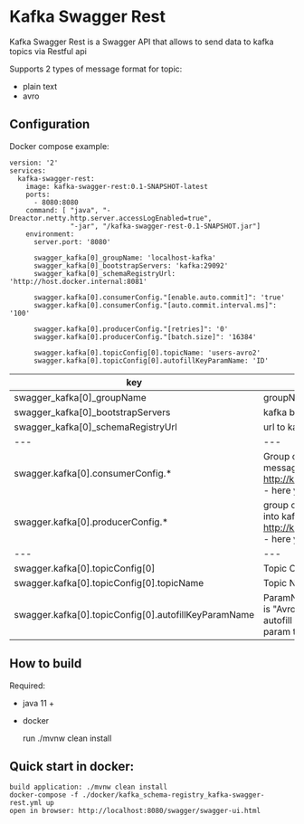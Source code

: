 # Kafka Swagger Rest
Kafka Swagger Rest is a Swagger API that allows to send data to kafka topics via Restful api

Supports 2 types of message format for topic:
- plain text
- avro

## Configuration
Docker compose example:

    version: '2'
    services:
      kafka-swagger-rest:
        image: kafka-swagger-rest:0.1-SNAPSHOT-latest
        ports:
          - 8080:8080
        command: [ "java", "-Dreactor.netty.http.server.accessLogEnabled=true",
                   "-jar", "/kafka-swagger-rest-0.1-SNAPSHOT.jar"]
        environment:
          server.port: '8080'
    
          swagger_kafka[0]_groupName: 'localhost-kafka'
          swagger_kafka[0]_bootstrapServers: 'kafka:29092'
          swagger_kafka[0]_schemaRegistryUrl: 'http://host.docker.internal:8081'
          
          swagger.kafka[0].consumerConfig."[enable.auto.commit]": 'true'
          swagger.kafka[0].consumerConfig."[auto.commit.interval.ms]": '100'
          
          swagger.kafka[0].producerConfig."[retries]": '0'
          swagger.kafka[0].producerConfig."[batch.size]": '16384'
          
          swagger.kafka[0].topicConfig[0].topicName: 'users-avro2'
          swagger.kafka[0].topicConfig[0].autofillKeyParamName: 'ID'


| key | description |
| --- | ----------- |
| swagger_kafka[0]_groupName | groupName for swagger spec |
| swagger_kafka[0]_bootstrapServers | kafka bootstrapServers |
| swagger_kafka[0]_schemaRegistryUrl | url to kafka-schema-registry |
| --- | --- |
| swagger.kafka[0].consumerConfig.* | Group of configs for consumer. Consumer is used to read message schemas from kafka topic '_schemas'. http://kafka.apache.org/documentation.html#consumerconfigs - here you can find all config keys for consumer config |
| swagger.kafka[0].producerConfig.* | group of configs for producer. Producer is uder to send data into kafka topics. http://kafka.apache.org/documentation.html#producerconfigs - here you can find all config keys for producer config |  
| --- | --- |
| swagger.kafka[0].topicConfig[0] | Topic Config |
| swagger.kafka[0].topicConfig[0].topicName | Topic Name |
| swagger.kafka[0].topicConfig[0].autofillKeyParamName | ParamName to autofill Key from Value data. If your value data is "Avro" object that contains some fields and you want to autofill key from some field (like: ID) then you can set this param to "ID" and this field will be autofilled from ID value. |

## How to build
Required:
- java 11 +
- docker


    run ./mvnw clean install

## Quick start in docker:

    build application: ./mvnw clean install
    docker-compose -f ./docker/kafka_schema-registry_kafka-swagger-rest.yml up
    open in browser: http://localhost:8080/swagger/swagger-ui.html

